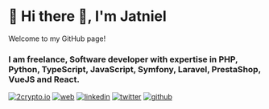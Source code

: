 # 🚀 Hi there 👋, I'm Jatniel
Welcome to my GitHub page!

### I am freelance, Software developer with expertise in PHP, Python, TypeScript, JavaScript, Symfony, Laravel, PrestaShop, VueJS and React. 


[![2crypto.io](https://img.shields.io/badge/2crypto.io-3B7B21?style=for-the-badge&logo=bitcoin&logoColor=white)](https://www.2crypto.io/team/jatniel-guzman/) 
[![web](https://img.shields.io/badge/jatniel.dev-000?style=for-the-badge&logo=www-fi&logoColor=white)](https://jatniel.dev/) 
[![linkedin](https://img.shields.io/badge/linkedin-0A66C2?style=for-the-badge&logo=linkedin&logoColor=white)](https://fr.linkedin.com/in/jatniel) 
[![twitter](https://img.shields.io/badge/twitter-1DA1F2?style=for-the-badge&logo=x&logoColor=white)](https://twitter.com/jatnieldev) 
[![github](https://img.shields.io/badge/github-007096?style=for-the-badge&logo=github&logoColor=white)](https://www.github.com/jatniel) 
